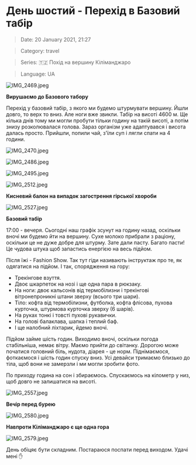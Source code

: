 # День шостий - Перехід в Базовий табір

> Date: 20 January 2021, 21:27

> Category: travel

> Series: 🇹🇿 Похід на вершину Кіліманджаро

> Language: UA

![IMG_2469.jpeg](https://res.craft.do/user/full/b5a256f3-51ff-c8e5-10fe-9343b6a0451d/doc/22A20BFC-8A0A-442E-B44B-66099E2DA32C/0AE5F7DE-966B-46BC-8204-A9A0F4B1F721_2/IMG_2469.jpeg)

**Вирушаємо до Базового табору**

Перехід у базовий табір, з якого ми будемо штурмувати вершину. Йшли довго, то верх то вниз. Але ноги вже звикли. Табір на висоті 4600 м. Ще кілька днів тому ми могли пробути тільки годину на такій висоті, а потім знизу розколювалася голова. Зараз організм уже адаптувався і висота далась просто. Прийшли, попили чай, з'їли суп і лягли спати на 4 години.

![IMG_2470.jpeg](https://res.craft.do/user/full/b5a256f3-51ff-c8e5-10fe-9343b6a0451d/doc/22A20BFC-8A0A-442E-B44B-66099E2DA32C/FA9798BA-7D3A-4579-929C-A7FD6B6167ED_2/IMG_2470.jpeg)

![IMG_2486.jpeg](https://res.craft.do/user/full/b5a256f3-51ff-c8e5-10fe-9343b6a0451d/doc/22A20BFC-8A0A-442E-B44B-66099E2DA32C/2B5B4022-5489-4249-A511-14ED818A3DA1_2/IMG_2486.jpeg)

![IMG_2495.jpeg](https://res.craft.do/user/full/b5a256f3-51ff-c8e5-10fe-9343b6a0451d/doc/22A20BFC-8A0A-442E-B44B-66099E2DA32C/97D2A0BE-2320-43DF-BF2B-99051C89F1C0_2/IMG_2495.jpeg)

![IMG_2512.jpeg](https://res.craft.do/user/full/b5a256f3-51ff-c8e5-10fe-9343b6a0451d/doc/22A20BFC-8A0A-442E-B44B-66099E2DA32C/BE16FF56-28E3-4BEA-BEEE-ACFC902F5F23_2/IMG_2512.jpeg)

**Кисневий балон на випадок загострення гірської хвороби**

![IMG_2527.jpeg](https://res.craft.do/user/full/b5a256f3-51ff-c8e5-10fe-9343b6a0451d/doc/22A20BFC-8A0A-442E-B44B-66099E2DA32C/C5FAC862-CCFD-40B4-9810-1500585947B0_2/IMG_2527.jpeg)

**Базовий табір**

17:00 - вечеря. Сьогодні  наш графік зсунут на годину назад, оскільки вночі ми будемо йти на вершину. Сухе молоко прибрали з раціону, оскільки це не дуже добре для штурму. Зате дали пасту. Багато пасти! Це чудова штука щоб запастись енергією на весь підйом.

Після їжі - Fashion Show. Так тут гіди називають інструктаж про те, як одягатися на підйом. І так, спорядження на гору:

- Трекінгове взуття.
- Двоє шкарпеток на нозі і ще одна пара в рюкзаку.
- На ноги: двоє кальсонів від термобілизни і трекінгові вітронепроникні штани зверху (всього три шари).
- Тіло: кофта від термобілизни, футболка, кофта флісова, пухова курточка, штурмова курточка зверху (6 шарів).
- На руках тонкі і товсті пухові рукавички.
- На голові балаклава, шапка і теплий баф.
- І ще налобний ліхтарик, йдемо вночі.

Підйом займе шість годин. Виходимо вночі, оскільки погода стабільніша, немає вітру. Маємо прийти до світанку. Дорогою може початися головний біль, нудота, діарея - це норм. Піднімаємося, фоткаємося і шість годин спуску вниз. Усі девайси тримаємо близько до тіла, щоб вони не замерзли і ми могли зробити фото.

По приходу година на сон і збираємось. Спускаємось на кілометр у низ, щоб довго не залишатися на висоті.

![IMG_2557.jpeg](https://res.craft.do/user/full/b5a256f3-51ff-c8e5-10fe-9343b6a0451d/doc/22A20BFC-8A0A-442E-B44B-66099E2DA32C/DE107BC7-09E9-4CC9-97FA-5083E7D58747_2/IMG_2557.jpeg)

**Вечір перед бурею**

![IMG_2580.jpeg](https://res.craft.do/user/full/b5a256f3-51ff-c8e5-10fe-9343b6a0451d/doc/22A20BFC-8A0A-442E-B44B-66099E2DA32C/9E68FBD6-EB7A-4A10-AA71-94EBB773E7D0_2/IMG_2580.jpeg)

**Навпроти Кіліманджаро є ще одна гора**

![IMG_2579.jpeg](https://res.craft.do/user/full/b5a256f3-51ff-c8e5-10fe-9343b6a0451d/doc/22A20BFC-8A0A-442E-B44B-66099E2DA32C/72478CAD-99F6-4840-96F5-0341B8B55708_2/IMG_2579.jpeg)

День обіцяє бути складним. Постараюся поспати перед виходом. Удачі мені ✋

